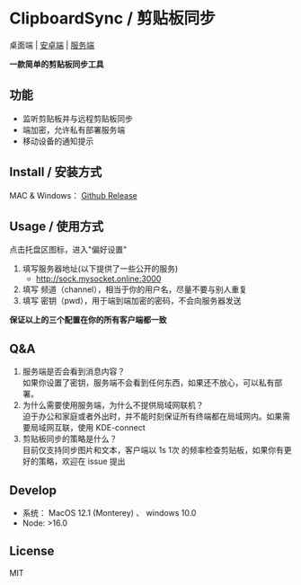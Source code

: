 # ClipboardSync / 剪贴板同步

桌面端 | [安卓端](https://github.com/clipboard-sync/client-rn) | [服务端](https://github.com/clipboard-sync/socket-server)  


**一款简单的剪贴板同步工具**

## 功能

- 监听剪贴板并与远程剪贴板同步
- 端加密，允许私有部署服务端
- 移动设备的通知提示

## Install / 安装方式

MAC & Windows： [Github Release](https://github.com/clipboard-sync/client-desktop/releases)

## Usage / 使用方式

点击托盘区图标，进入"偏好设置"

1. 填写服务器地址(以下提供了一些公开的服务)
    - http://sock.mysocket.online:3000
2. 填写 频道（channel），相当于你的用户名，尽量不要与别人重复
3. 填写 密钥（pwd），用于端到端加密的密码，不会向服务器发送

**保证以上的三个配置在你的所有客户端都一致**

## Q&A

1. 服务端是否会看到消息内容？  
    如果你设置了密钥，服务端不会看到任何东西，如果还不放心，可以私有部署。  
2. 为什么需要使用服务端，为什么不提供局域网联机？  
    迫于办公和家庭或者外出时，并不能时刻保证所有终端都在局域网内。如果需要局域网互联，使用 KDE-connect  
3. 剪贴板同步的策略是什么？  
    目前仅支持同步图片和文本，客户端以 1s 1次 的频率检查剪贴板，如果你有更好的策略，欢迎在 issue 提出  


## Develop

- 系统： MacOS 12.1 (Monterey) 、 windows 10.0  
- Node: >16.0  



## License

MIT


